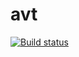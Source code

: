 # avt
[![Build status](https://ci.appveyor.com/api/projects/status/0j538p7mv6h6q4jd/branch/main?svg=true)](https://ci.appveyor.com/project/Saiferin/avt/branch/main)
